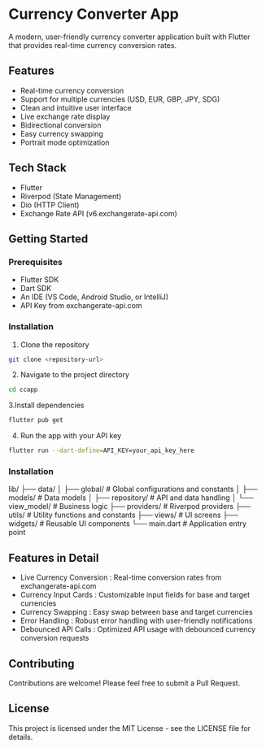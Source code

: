 # Currency Converter App

A modern, user-friendly currency converter application built with Flutter that provides real-time currency conversion rates.

## Features

- Real-time currency conversion
- Support for multiple currencies (USD, EUR, GBP, JPY, SDG)
- Clean and intuitive user interface
- Live exchange rate display
- Bidirectional conversion
- Easy currency swapping
- Portrait mode optimization

## Tech Stack

- Flutter
- Riverpod (State Management)
- Dio (HTTP Client)
- Exchange Rate API (v6.exchangerate-api.com)

## Getting Started

### Prerequisites

- Flutter SDK
- Dart SDK
- An IDE (VS Code, Android Studio, or IntelliJ)
- API Key from exchangerate-api.com

### Installation

1. Clone the repository
```bash
git clone <repository-url>
```

2. Navigate to the project directory
```bash
cd ccapp
```

3.Install dependencies
```bash
flutter pub get
```
4. Run the app with your API key
```bash
flutter run --dart-define=API_KEY=your_api_key_here
```
### Installation

lib/
├── data/
│   ├── global/         # Global configurations and constants
│   ├── models/         # Data models
│   ├── repository/     # API and data handling
│   └── view_model/     # Business logic
├── providers/          # Riverpod providers
├── utils/             # Utility functions and constants
├── views/             # UI screens
├── widgets/           # Reusable UI components
└── main.dart          # Application entry point


## Features in Detail
- Live Currency Conversion : Real-time conversion rates from exchangerate-api.com
- Currency Input Cards : Customizable input fields for base and target currencies
- Currency Swapping : Easy swap between base and target currencies
- Error Handling : Robust error handling with user-friendly notifications
- Debounced API Calls : Optimized API usage with debounced currency conversion requests
## Contributing
Contributions are welcome! Please feel free to submit a Pull Request.

## License
This project is licensed under the MIT License - see the LICENSE file for details.